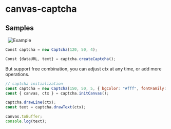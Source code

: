 # canvas-captcha

## Samples
  ![Example](https://cdn.discordapp.com/attachments/525909915915649034/541358189916979221/captcha.png)

```js
Const captcha = new Captcha(120, 50, 4);

Const {dataURL, text} = captcha.createCaptcha();
```

But support free combination, you can adjust ctx at any time, or add more operations.
```js
// captcha initialization
const captcha = new Captcha(150, 50, 5, { bgColor: "#fff", fontFamily: fontSize: 55, lineWidth: 2 });
const { canvas, ctx } = captcha.initCanvas();

captcha.drawLine(ctx);
const text = captcha.drawText(ctx);

canvas.toBuffer;
console.log(text);
```
